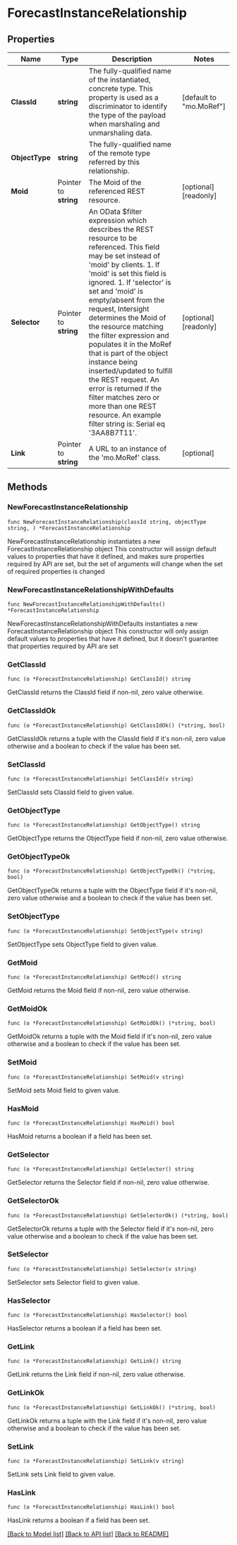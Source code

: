 # ForecastInstanceRelationship

## Properties

Name | Type | Description | Notes
------------ | ------------- | ------------- | -------------
**ClassId** | **string** | The fully-qualified name of the instantiated, concrete type. This property is used as a discriminator to identify the type of the payload when marshaling and unmarshaling data. | [default to "mo.MoRef"]
**ObjectType** | **string** | The fully-qualified name of the remote type referred by this relationship. | 
**Moid** | Pointer to **string** | The Moid of the referenced REST resource. | [optional] [readonly] 
**Selector** | Pointer to **string** | An OData $filter expression which describes the REST resource to be referenced. This field may be set instead of &#39;moid&#39; by clients. 1. If &#39;moid&#39; is set this field is ignored. 1. If &#39;selector&#39; is set and &#39;moid&#39; is empty/absent from the request, Intersight determines the Moid of the resource matching the filter expression and populates it in the MoRef that is part of the object instance being inserted/updated to fulfill the REST request. An error is returned if the filter matches zero or more than one REST resource. An example filter string is: Serial eq &#39;3AA8B7T11&#39;. | [optional] [readonly] 
**Link** | Pointer to **string** | A URL to an instance of the &#39;mo.MoRef&#39; class. | [optional] 

## Methods

### NewForecastInstanceRelationship

`func NewForecastInstanceRelationship(classId string, objectType string, ) *ForecastInstanceRelationship`

NewForecastInstanceRelationship instantiates a new ForecastInstanceRelationship object
This constructor will assign default values to properties that have it defined,
and makes sure properties required by API are set, but the set of arguments
will change when the set of required properties is changed

### NewForecastInstanceRelationshipWithDefaults

`func NewForecastInstanceRelationshipWithDefaults() *ForecastInstanceRelationship`

NewForecastInstanceRelationshipWithDefaults instantiates a new ForecastInstanceRelationship object
This constructor will only assign default values to properties that have it defined,
but it doesn't guarantee that properties required by API are set

### GetClassId

`func (o *ForecastInstanceRelationship) GetClassId() string`

GetClassId returns the ClassId field if non-nil, zero value otherwise.

### GetClassIdOk

`func (o *ForecastInstanceRelationship) GetClassIdOk() (*string, bool)`

GetClassIdOk returns a tuple with the ClassId field if it's non-nil, zero value otherwise
and a boolean to check if the value has been set.

### SetClassId

`func (o *ForecastInstanceRelationship) SetClassId(v string)`

SetClassId sets ClassId field to given value.


### GetObjectType

`func (o *ForecastInstanceRelationship) GetObjectType() string`

GetObjectType returns the ObjectType field if non-nil, zero value otherwise.

### GetObjectTypeOk

`func (o *ForecastInstanceRelationship) GetObjectTypeOk() (*string, bool)`

GetObjectTypeOk returns a tuple with the ObjectType field if it's non-nil, zero value otherwise
and a boolean to check if the value has been set.

### SetObjectType

`func (o *ForecastInstanceRelationship) SetObjectType(v string)`

SetObjectType sets ObjectType field to given value.


### GetMoid

`func (o *ForecastInstanceRelationship) GetMoid() string`

GetMoid returns the Moid field if non-nil, zero value otherwise.

### GetMoidOk

`func (o *ForecastInstanceRelationship) GetMoidOk() (*string, bool)`

GetMoidOk returns a tuple with the Moid field if it's non-nil, zero value otherwise
and a boolean to check if the value has been set.

### SetMoid

`func (o *ForecastInstanceRelationship) SetMoid(v string)`

SetMoid sets Moid field to given value.

### HasMoid

`func (o *ForecastInstanceRelationship) HasMoid() bool`

HasMoid returns a boolean if a field has been set.

### GetSelector

`func (o *ForecastInstanceRelationship) GetSelector() string`

GetSelector returns the Selector field if non-nil, zero value otherwise.

### GetSelectorOk

`func (o *ForecastInstanceRelationship) GetSelectorOk() (*string, bool)`

GetSelectorOk returns a tuple with the Selector field if it's non-nil, zero value otherwise
and a boolean to check if the value has been set.

### SetSelector

`func (o *ForecastInstanceRelationship) SetSelector(v string)`

SetSelector sets Selector field to given value.

### HasSelector

`func (o *ForecastInstanceRelationship) HasSelector() bool`

HasSelector returns a boolean if a field has been set.

### GetLink

`func (o *ForecastInstanceRelationship) GetLink() string`

GetLink returns the Link field if non-nil, zero value otherwise.

### GetLinkOk

`func (o *ForecastInstanceRelationship) GetLinkOk() (*string, bool)`

GetLinkOk returns a tuple with the Link field if it's non-nil, zero value otherwise
and a boolean to check if the value has been set.

### SetLink

`func (o *ForecastInstanceRelationship) SetLink(v string)`

SetLink sets Link field to given value.

### HasLink

`func (o *ForecastInstanceRelationship) HasLink() bool`

HasLink returns a boolean if a field has been set.


[[Back to Model list]](../README.md#documentation-for-models) [[Back to API list]](../README.md#documentation-for-api-endpoints) [[Back to README]](../README.md)


